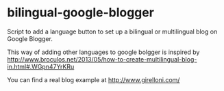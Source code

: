 # bilingual-google-blogger

Script to add a language button to set up a bilingual or multilingual blog on Google Blogger.

This way of adding other languages to google bolgger is inspired by http://www.broculos.net/2013/05/how-to-create-multilingual-blog-in.html#.WGpn47YrKRu

You can find a real blog example at http://www.girelloni.com/
